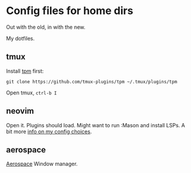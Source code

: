 # Config files for home dirs

Out with the old, in with the new.

My dotfiles.

## tmux

Install [tpm](https://github.com/tmux-plugins/tpm) first:

`git clone https://github.com/tmux-plugins/tpm ~/.tmux/plugins/tpm`

Open tmux, `ctrl-b I`

## neovim

Open it. Plugins should load. Might want to run :Mason and install LSPs. A bit more [info on my config choices](config/nvim/README.md).

## aerospace

[Aerospace](https://nikitabobko.github.io/AeroSpace/guide) Window manager.
